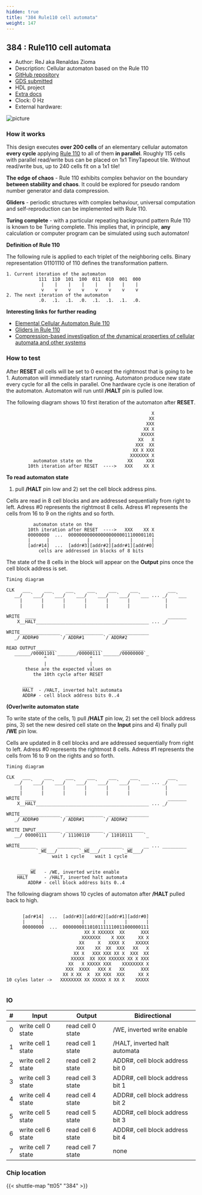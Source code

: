 ```yaml
---
hidden: true
title: "384 Rule110 cell automata"
weight: 147
---
```


## 384 : Rule110 cell automata

* Author: ReJ aka Renaldas Zioma
* Description: Cellular automaton based on the Rule 110
* [GitHub repository](https://github.com/rejunity/tt05-rule110)
* [GDS submitted](https://github.com/rejunity/tt05-rule110/actions/runs/6532485101)
* HDL project
* [Extra docs]()
* Clock: 0 Hz
* External hardware: 

![picture](images/picture.jpg)

### How it works

This design executes **over 200 cells** of an elementary cellular automaton **every cycle** applying [Rule 110](https://en.wikipedia.org/wiki/Rule_110) to all of them **in parallel**.
Roughly 115 cells with parallel read/write bus can be placed on 1x1 TinyTapeout tile. Without read/write bus, up to 240 cells fit on a 1x1 tile!

**The edge of chaos** - Rule 110 exhibits complex behavior on the boundary **between stability and chaos**. It could be explored for pseudo random number generator and data compression.

**Gliders** - periodic structures with complex behaviour, universal computation and self-reproduction can be implemented with Rule 110.

**Turing complete** - with a particular repeating background pattern Rule 110 is known to be Turing complete.
This implies that, in principle, **any** calculation or computer program can be simulated using such automaton!

**Definition of Rule 110**

The following rule is applied to each triplet of the neighboring cells. Binary representation 01101110 of 110 defines the transformation pattern.

```
1. Current iteration of the automaton
            111  110  101  100  011  010  001  000
             |    |    |    |    |    |    |    |
             v    v    v    v    v    v    v    v
2. The next iteration of the automaton
            .0.  .1.  .1.  .0.  .1.  .1.  .1.  .0.
```

**Interesting links for further reading**

* [Elemental Cellular Automaton Rule 110](http://www.comunidad.escom.ipn.mx/genaro/Rule110.html)
* [Gliders in Rule 110](http://www.comunidad.escom.ipn.mx/genaro/Papers/Papers_on_CA_files/MARTINEZ.pdf)
* [Compression-based investigation of the dynamical properties of cellular automata and other systems](https://arxiv.org/abs/0910.4042)


### How to test

After **RESET** all cells will be set to 0 except the rightmost that is going to be 1. Automaton will immediately start running.
Automaton produce new state every cycle for all the cells in parallel. One hardware cycle is one iteration of the automaton.
Automaton will run until **/HALT** pin is pulled low.

The following diagram shows 10 first iteration of the automaton after **RESET**.

```
                                                      X
                                                     XX
                                                    XXX
                                                   XX X
                                                  XXXXX
                                                 XX   X
                                                XXX  XX
                                               XX X XXX
                                              XXXXXXX X
          automaton state on the             XX     XXX
        10th iteration after RESET  ---->   XXX    XX X
```

**To read automaton state**

1) pull **/HALT** pin low and 2) set the cell block address pins.

Cells are read in 8 cell blocks and are addressed sequentially from right to left. Adress #0 represents the rightmost 8 cells.
Adress #1 represents the cells from 16 to 9 on the rights and so forth.

```
          automaton state on the 
        10th iteration after RESET  ---->   XXX    XX X
        00000000  ...  00000000000000000000011100001101
        |      |              |       |       |       |
        [adr#14]  ...  [addr#3][addr#2][addr#1][addr#0]
            cells are addressed in blocks of 8 bits
```

The state of the 8 cells in the block will appear on the **Output** pins once the cell block address is set.

```
Timing diagram

CLK   ___     ___     ___     ___     ___     ___           ___
   __/   `___/   `___/   `___/   `___/   `___/   `___ ... _/   `___
     |       |       |       |       |       |             |
     |       |       |       |       |       |             |

WRITE  ____                                                 _______
    X__HALT__________________________________________ ... _/ 

WRITE_______________  ______________  _______________
   _/ ADDR#0        `/ ADDR#1       `/ ADDR#2 

READ OUTPUT_______         ________        ________
   ______/00001101`_______/00000111`______/00000000`_  
              ^                ^
              |                |
       these are the expected values on
          the 10th cycle after RESET

      ____
      HALT  - /HALT, inverted halt automata
      ADDR# - cell block address bits 0..4

```

**(Over)write automaton state**

To write state of the cells, 1) pull **/HALT** pin low, 2) set the cell block address pins,
3) set the new desired cell state on the **Input** pins and 4) finally pull **/WE** pin low.

Cells are updated in 8 cell blocks and are addressed sequentially from right to left. Adress #0 represents the rightmost 8 cells.
Adress #1 represents the cells from 16 to 9 on the rights and so forth.

```
Timing diagram

CLK   ___     ___     ___     ___     ___     ___           ___
   __/   `___/   `___/   `___/   `___/   `___/   `___ ... _/   `___
     |       |       |       |       |       |             |
     |       |       |       |       |       |             |
WRITE  ____                                                 _______
    X__HALT__________________________________________ ... _/ 

WRITE_______________  ______________  _______________
   _/ ADDR#0        `/ ADDR#1       `/ ADDR#2

WRITE INPUT_________  ______________  _____________
   __/ 00000111     `/ 11100110     `/ 11010111    `_

WRITE______  __    ________  __    ________  __    __ ... _________
           `_WE___/        `_WE___/        `_WE___/
                 wait 1 cycle    wait 1 cycle

         __
    ____ WE   - /WE, inverted write enable 
    HALT      - /HALT, inverted halt automata
        ADDR# - cell block address bits 0..4

```

The following diagram shows 10 cycles of automaton after **/HALT** pulled back to high.

```

      [adr#14]  ...  [addr#3][addr#2][addr#1][addr#0]
      |      |              |       |       |       |
      00000000  ...  00000000110101111110011000000111
                             XX X XXXXXX  XX      XXX
                            XXXXXXX    X XXX     XX X
                           XX     X   XXXX X    XXXXX
                          XXX    XX  XX  XXX   XX   X
                         XX X   XXX XXX XX X  XXX  XX
                        XXXXX  XX XXX XXXXXX XX X XXX
                       XX   X XXXXX XXX    XXXXXXXX X
                      XXX  XXXX   XXX X   XX      XXX
                     XX X XX  X  XX XXX  XXX     XX X
10 cyles later ->   XXXXXXXX XX XXXXX X XX X    XXXXX


```


### IO

| # | Input        | Output       | Bidirectional      |
|---|--------------|--------------| -------------------|
| 0 | write cell 0 state  | read cell 0 state | /WE, inverted write enable |
| 1 | write cell 1 state  | read cell 1 state | /HALT, inverted halt automata |
| 2 | write cell 2 state  | read cell 2 state | ADDR#, cell block address bit 0 |
| 3 | write cell 3 state  | read cell 3 state | ADDR#, cell block address bit 1 |
| 4 | write cell 4 state  | read cell 4 state | ADDR#, cell block address bit 2 |
| 5 | write cell 5 state  | read cell 5 state | ADDR#, cell block address bit 3 |
| 6 | write cell 6 state  | read cell 6 state | ADDR#, cell block address bit 4 |
| 7 | write cell 7 state  | read cell 7 state | none |

### Chip location

{{< shuttle-map "tt05" "384" >}}
